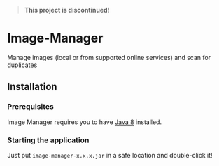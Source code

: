 > **This project is discontinued!**

# Image-Manager
Manage images (local or from supported online services) and scan for duplicates

## Installation
### Prerequisites
Image Manager requires you to have [Java 8](https://www.java.com/en/download/) installed.

### Starting the application
Just put `image-manager-x.x.x.jar` in a safe location and double-click it!
